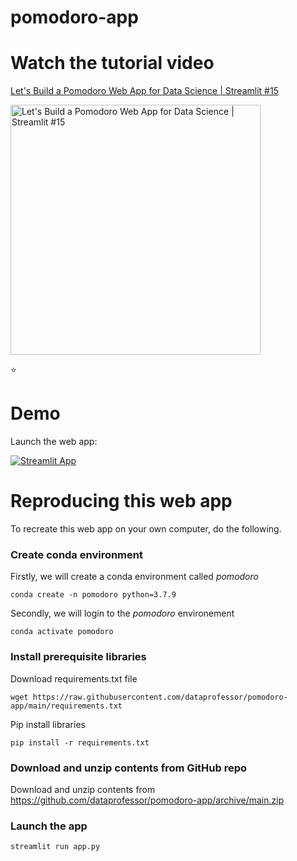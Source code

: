 # pomodoro-app

# Watch the tutorial video

[Let's Build a Pomodoro Web App for Data Science | Streamlit #15](https://youtu.be/9a234-OvbIQ)

<a href="https://youtu.be/9a234-OvbIQ"><img src="http://img.youtube.com/vi/9a234-OvbIQ/0.jpg" alt="Let's Build a Pomodoro Web App for Data Science | Streamlit #15" title="Let's Build a Pomodoro Web App for Data Science | Streamlit #15" width="400" /></a>

:star:

# Demo

Launch the web app:

[![Streamlit App](https://static.streamlit.io/badges/streamlit_badge_black_white.svg)](https://share.streamlit.io/dataprofessor/pomodoro-app/main/app.py)

# Reproducing this web app
To recreate this web app on your own computer, do the following.

### Create conda environment
Firstly, we will create a conda environment called *pomodoro*
```
conda create -n pomodoro python=3.7.9
```
Secondly, we will login to the *pomodoro* environement
```
conda activate pomodoro
```
### Install prerequisite libraries

Download requirements.txt file

```
wget https://raw.githubusercontent.com/dataprofessor/pomodoro-app/main/requirements.txt

```

Pip install libraries
```
pip install -r requirements.txt
```
###  Download and unzip contents from GitHub repo

Download and unzip contents from https://github.com/dataprofessor/pomodoro-app/archive/main.zip

###  Launch the app

```
streamlit run app.py
```
